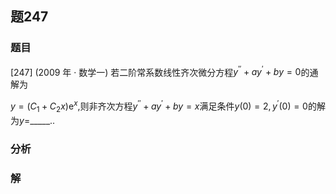## 题247
### 题目
[247] (2009 年 · 数学一) 若二阶常系数线性齐次微分方程${y}^{\prime \prime } + a{y}^{\prime } + {by} = 0$的通解为

$y = ( {{C}_{1} + {C}_{2}x}) {\mathrm{e}}^{x}$,则非齐次方程${y}^{\prime \prime } + a{y}^{\prime } + {by} = x$满足条件$y( 0)  = 2,{y}^{\prime }( 0)  = 0$的解为$y =$_____..
### 分析

### 解